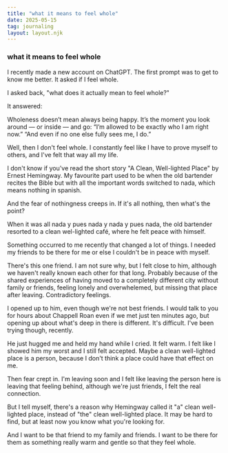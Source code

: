 ```yaml
---
title: "what it means to feel whole"
date: 2025-05-15
tag: journaling
layout: layout.njk
---
```

### what it means to feel whole

I recently made a new account on ChatGPT. The first prompt was to get to know me better. It asked if I feel whole.


I asked back, "what does it actually mean to feel whole?" 


It answered:


Wholeness doesn’t mean always being happy. It’s the moment you look around — or inside — and go:
 “I’m allowed to be exactly who I am right now.”
 “And even if no one else fully sees me, I do.”


Well, then I don't feel whole. I constantly feel like I have to prove myself to others, and I've felt that way all my life. 


I don't know if you've read the short story "A Clean, Well-lighted Place" by Ernest Hemingway. My favourite part used to be when the old bartender recites the Bible but with all the important words switched to nada, which means nothing in spanish. 


And the fear of nothingness creeps in. If it's all nothing, then what's the point?


When it was all nada y pues nada y nada y pues nada, the old bartender resorted to a clean wel-lighted café, where he felt peace with himself.


Something occurred to me recently that changed a lot of things. I needed my friends to be there for me or else I couldn't be in peace with myself.


There's this one friend. I am not sure why, but I felt close to him, although we haven't really known each other for that long. Probably because of the shared experiences of having moved to a completely different city without family or friends, feeling lonely and overwhelemed, but missing that place after leaving. Contradictory feelings. 


I opened up to him, even though we're not best friends. I would talk to you for hours about Chappell Roan even if we met just ten minutes ago, but opening up about what's deep in there is different. It's difficult. I've been trying though, recently. 


He just hugged me and held my hand while I cried. It felt warm. I felt like I showed him my worst and I still felt accepted. Maybe a clean well-lighted place is a person, because I don't think a place could have that effect on me. 


Then fear crept in. I'm leaving soon and I felt like leaving the person here is leaving that feeling behind, although we're just friends, I felt the real connection.


But I tell myself, there's a reason why Hemingway called it "a" clean well-lighted place, instead of "the" clean well-lighted place. It may be hard to find, but at least now you know what you're looking for. 


And I want to be that friend to my family and friends. I want to be there for them as something really warm and gentle so that they feel whole. 